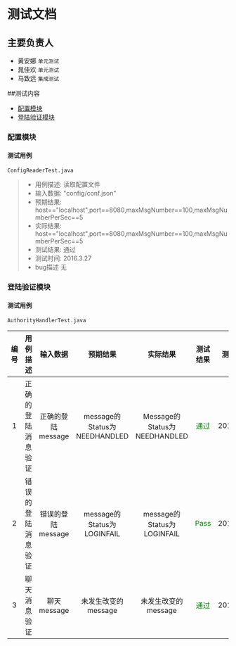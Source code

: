 # 测试文档

## 主要负责人

- 黄安娜 `单元测试`
- 晁佳欢 `单元测试`
- 马致远 `集成测试`


##测试内容

- [配置模块](#配置模块)
- [登陆验证模块](#登陆验证模块)

### 配置模块

#### 测试用例
`ConfigReaderTest.java`

>- 用例描述:	读取配置文件	
>- 输入数据:	"config/conf.json"
>- 预期结果:   	host=="localhost",port==8080,maxMsgNumber==100,maxMsgNumberPerSec==5
>- 实际结果:	host=="localhost",port==8080,maxMsgNumber==100,maxMsgNumberPerSec==5
>- 测试结果:	通过
>- 测试时间:	2016.3.27
>- bug描述	无   


### 登陆验证模块
#### 测试用例

`AuthorityHandlerTest.java`

| 编号 | 用例描述 | 输入数据 | 预期结果 | 实际结果 |  测试结果 | 测试时间 |
|:----:|:----:|:----:|:----:|:----:|:----:|:----:|
| 1 | 正确的登陆消息验证 |正确的登陆message | message的Status为NEEDHANDLED | Message的Status为NEEDHANDLED  | <font color="green">通过</font> | 2016.3.27 |
| 2 | 错误的登陆消息验证 | 错误的登陆message | message的Status为LOGINFAIL | message的Status为LOGINFAIL |<font color="green">Pass</font> | 2016.3.27 |
| 3 | 聊天消息验证 | 聊天message | 未发生改变的message | 未发生改变的message |  <font color="green">通过</font> | 2016.3.27 |



